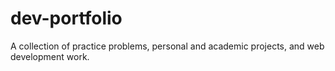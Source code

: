 # dev-portfolio
A collection of practice problems, personal and academic projects, and web development work.
